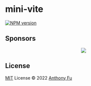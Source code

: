 # mini-vite

[![NPM version](https://img.shields.io/npm/v/mini-vite?color=a1b858&label=)](https://www.npmjs.com/package/mini-vite)

## Sponsors

<p align="center">
  <a href="https://cdn.jsdelivr.net/gh/antfu/static/sponsors.svg">
    <img src='https://cdn.jsdelivr.net/gh/antfu/static/sponsors.svg'/>
  </a>
</p>

## License

[MIT](./LICENSE) License © 2022 [Anthony Fu](https://github.com/antfu)
